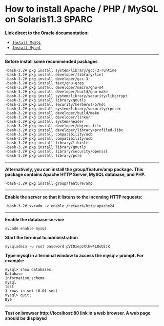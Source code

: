 # How to install Apache / PHP / MySQL on Solaris11.3 SPARC

**Link direct to the Oracle documentation:**

- <a href="https://docs.oracle.com/cd/E53394_01/html/E54831/gnvkd.html#scrolltoc" target="_blank">`Install MySQL`</a> 
- <a href="https://docs.oracle.com/cd/E36784_01/html/E54155/mysql.html" target="_blank">`Install Mysql`</a> 

---

**Before install some recommended packages** 
```console
-bash-3.2# pkg install system/library/gcc-3-runtime
-bash-3.2# pkg install developer/library/lint 
-bash-3.2# pkg install developer/gcc-3 
-bash-3.2# pkg install text/gnu-grep 
-bash-3.2# pkg install developer/macro/gnu-m4 
-bash-3.2# pkg install developer/build/gnu-make 
-bash-3.2# pkg install system/library/security/libgcrypt 
-bash-3.2# pkg install library/gnutls
-bash-3.2# pkg install security/kerberos-5/kdc
-bash-3.2# pkg install system/library/security/rpcsec
-bash-3.2# pkg install developer/build/make
-bash-3.2# pkg install developer/linker
-bash-3.2# pkg install system/header
-bash-3.2# pkg install developer/object-file
-bash-3.2# pkg install developer/library/profiled-libc
-bash-3.2# pkg install compatibility/ucb
-bash-3.2# pkg install compatibility/ucb
-bash-3.2# pkg install library/libxslt
-bash-3.2# pkg install library/gnutls
-bash-3.2# pkg install library/security/openssl
-bash-3.2# pkg install library/pcre
```

---

**Alternatively, you can install the group/feature/amp package. This package contains Apache HTTP Server, MySQL database, and PHP.**
```console
-bash-3.2# pkg install group/feature/amp
```

---

**Enable the server so that it listens to the incoming HTTP requests:**
```console
-bash-3.2# svcadm -v enable /network/http:apache24
```

---

**Enable the database service**
```console
svcadm enable mysql
```

**Start the terminal to administration**
```console
mysqladmin -u root password pVIDzep3Xlhw4L8oU2zK
```

**Type mysql in a terminal window to access the mysql> prompt. For example:**
```mysql
mysql> show databases;
Database
information_schema 
mysql 
test
3 rows in set (0.01 sec)
mysql> quit;
Bye
```

---

**Test on browser http://localhost:80 link in a web browser. A web page should be displayed**






